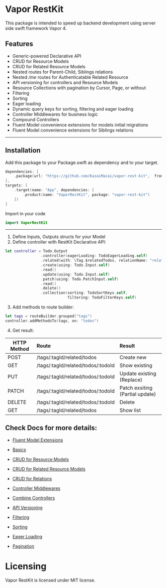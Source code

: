 # Vapor RestKit

This package is intended to speed up backend development using server side swift framework Vapor 4.

## Features
- Generic-powered Declarative API 
- CRUD for Resource Models 
- CRUD for Related Resource Models 
- Nested routes for Parent-Child, Siblings relations
- Nested */me* routes for Authenticatable Related Resource
- API versioning for controllers and Resource Models 
- Resource Collections with pagination by Cursor, Page, or without 
- Filtering 
- Sorting
- Eager loading
- Dynamic query keys for sorting, filtering and eager loading
- Controller Middlewares for business logic
- Compound Controllers
- Fluent Model convenience extensions for models initial migrations
- Fluent Model convenience extensions for Siblings relations
____________

## Installation

Add this package to your Package.swift as dependency and to your target.

```swift
dependencies: [
    .package(url: "https://github.com/KazaiMazai/vapor-rest-kit",  from: "1.0.0-beta.1.5")
],
targets: [
    .target(name: "App", dependencies: [
        .product(name: "VaporRestKit", package: "vapor-rest-kit")
    ])
]

```

Import in your code

```swift
import VaporRestKit
```

____________


1. Define Inputs, Outputs structs for your Model
2. Define controller with RestKit Declarative API:

```swift
let controller = Todo.Output
                .controller(eagerLoading: TodoEagerLoading.self)
                .related(with: \Tag.$relatedTodos, relationName: "related")
                .create(using: Todo.Input.self)
                .read()
                .update(using: Todo.Input.self)
                .patch(using: Todo.PatchInput.self)
                .read()
                .delete()
                .collection(sorting: TodoSortKeys.self,
                            filtering: TodoFilterKeys.self)


```

3. Add methods to route builder:

```swift
let tags = routeBuilder.grouped("tags")
controller.addMethodsTo(tags, on: "todos")
```
4. Get result:
 

| HTTP Method                 | Route               | Result
| --------------------------- |:--------------------| :---------------|
|POST       | /tags/:tagId/related/todos          | Create new
|GET        | /tags/:tagId/related/todos/:todoId  | Show existing
|PUT        | /tags/:tagId/related/todos/:todoId  | Update existing (Replace)
|PATCH      | /tags/:tagId/related/todos/:todoId  | Patch exsiting (Partial update)
|DELETE     | /tags/:tagId/related/todos/:todoId  | Delete 
|GET        | /tags/:tagId/related/todos          | Show list

 
## Check Docs for more details:

- [Fluent Model Extensions](Docs/Fluent-Model-Convenience-Extensions.md)

- [Basics](Docs/Basics.md)

- [CRUD for Resource Models](Docs/CRUD-for-Resource-Models.md)

- [CRUD for Related Resource Models](Docs/CRUD-Related-Resource-Models.md)

- [CRUD for Relations](Docs/CRUD-for-Relations.md)

- [Controller Middlewares](Docs/Controller-Middlewares.md)

- [Combine Controllers](Docs/Combine-Controllers.md)

- [API Versioning](Docs/API-Versioning.md)

- [Filtering](Docs/Filtering.md)

- [Sorting](Docs/Sorting.md)

- [Eager Loading](Docs/Eager-Loading.md)

- [Pagination](Docs/Pagination.md)
 
# Licensing

Vapor RestKit is licensed under MIT license.

